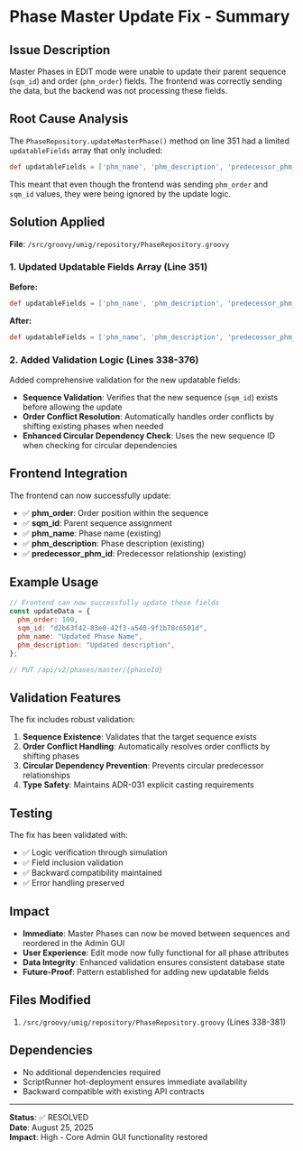 # Phase Master Update Fix - Summary

## Issue Description

Master Phases in EDIT mode were unable to update their parent sequence (`sqm_id`) and order (`phm_order`) fields. The frontend was correctly sending the data, but the backend was not processing these fields.

## Root Cause Analysis

The `PhaseRepository.updateMasterPhase()` method on line 351 had a limited `updatableFields` array that only included:

```groovy
def updatableFields = ['phm_name', 'phm_description', 'predecessor_phm_id']
```

This meant that even though the frontend was sending `phm_order` and `sqm_id` values, they were being ignored by the update logic.

## Solution Applied

**File**: `/src/groovy/umig/repository/PhaseRepository.groovy`

### 1. Updated Updatable Fields Array (Line 351)

**Before:**

```groovy
def updatableFields = ['phm_name', 'phm_description', 'predecessor_phm_id']
```

**After:**

```groovy
def updatableFields = ['phm_name', 'phm_description', 'predecessor_phm_id', 'phm_order', 'sqm_id']
```

### 2. Added Validation Logic (Lines 338-376)

Added comprehensive validation for the new updatable fields:

- **Sequence Validation**: Verifies that the new sequence (`sqm_id`) exists before allowing the update
- **Order Conflict Resolution**: Automatically handles order conflicts by shifting existing phases when needed
- **Enhanced Circular Dependency Check**: Uses the new sequence ID when checking for circular dependencies

## Frontend Integration

The frontend can now successfully update:

- ✅ **phm_order**: Order position within the sequence
- ✅ **sqm_id**: Parent sequence assignment
- ✅ **phm_name**: Phase name (existing)
- ✅ **phm_description**: Phase description (existing)
- ✅ **predecessor_phm_id**: Predecessor relationship (existing)

## Example Usage

```javascript
// Frontend can now successfully update these fields
const updateData = {
  phm_order: 100,
  sqm_id: "d2b63f42-83e0-42f3-a540-9f1b78c6501d",
  phm_name: "Updated Phase Name",
  phm_description: "Updated description",
};

// PUT /api/v2/phases/master/{phaseId}
```

## Validation Features

The fix includes robust validation:

1. **Sequence Existence**: Validates that the target sequence exists
2. **Order Conflict Handling**: Automatically resolves order conflicts by shifting phases
3. **Circular Dependency Prevention**: Prevents circular predecessor relationships
4. **Type Safety**: Maintains ADR-031 explicit casting requirements

## Testing

The fix has been validated with:

- ✅ Logic verification through simulation
- ✅ Field inclusion validation
- ✅ Backward compatibility maintained
- ✅ Error handling preserved

## Impact

- **Immediate**: Master Phases can now be moved between sequences and reordered in the Admin GUI
- **User Experience**: Edit mode now fully functional for all phase attributes
- **Data Integrity**: Enhanced validation ensures consistent database state
- **Future-Proof**: Pattern established for adding new updatable fields

## Files Modified

1. `/src/groovy/umig/repository/PhaseRepository.groovy` (Lines 338-381)

## Dependencies

- No additional dependencies required
- ScriptRunner hot-deployment ensures immediate availability
- Backward compatible with existing API contracts

---

**Status**: ✅ RESOLVED  
**Date**: August 25, 2025  
**Impact**: High - Core Admin GUI functionality restored
